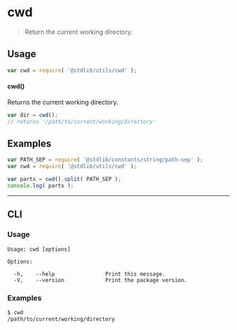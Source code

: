 # cwd

> Return the current working directory.

<section class="usage">

## Usage

```javascript
var cwd = require( '@stdlib/utils/cwd' );
```

#### cwd()

Returns the current working directory.

```javascript
var dir = cwd();
// returns '/path/to/current/working/directory'
```

</section>

<!-- /.usage -->

<section class="examples">

## Examples

<!-- eslint no-undef: "error" -->

```javascript
var PATH_SEP = require( '@stdlib/constants/string/path-sep' );
var cwd = require( '@stdlib/utils/cwd' );

var parts = cwd().split( PATH_SEP );
console.log( parts );
```

</section>

<!-- /.examples -->

* * *

<section class="cli">

## CLI

<section class="usage">

### Usage

```text
Usage: cwd [options]

Options:

  -h,    --help                Print this message.
  -V,    --version             Print the package version.
```

</section>

<!-- /.usage -->

<section class="examples">

### Examples

```bash
$ cwd
/path/to/current/working/directory
```

</section>

<!-- /.examples -->

</section>

<!-- /.cli -->

<section class="links">

</section>

<!-- /.links -->
